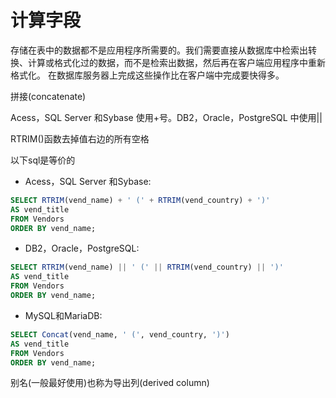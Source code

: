 # 计算字段

存储在表中的数据都不是应用程序所需要的。我们需要直接从数据库中检索出转换、计算或格式化过的数据，而不是检索出数据，然后再在客户端应用程序中重新格式化。
在数据库服务器上完成这些操作比在客户端中完成要快得多。

拼接(concatenate)

Acess，SQL Server 和Sybase 使用+号。DB2，Oracle，PostgreSQL 中使用||

RTRIM()函数去掉值右边的所有空格

以下sql是等价的

- Acess，SQL Server 和Sybase:

``` sql
SELECT RTRIM(vend_name) + ' (' + RTRIM(vend_country) + ')'
AS vend_title
FROM Vendors
ORDER BY vend_name;
```

- DB2，Oracle，PostgreSQL:

```sql
SELECT RTRIM(vend_name) || ' (' || RTRIM(vend_country) || ')'
AS vend_title
FROM Vendors
ORDER BY vend_name;
```

- MySQL和MariaDB:

```sql
SELECT Concat(vend_name, ' (', vend_country, ')')
AS vend_title
FROM Vendors
ORDER BY vend_name;
```

别名(一般最好使用)也称为导出列(derived column)


